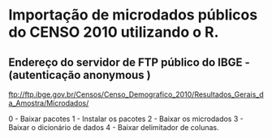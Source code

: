 
# Importação de microdados públicos do CENSO 2010 utilizando o R.

## Endereço do servidor de FTP público do IBGE - (autenticação **anonymous** )
ftp://ftp.ibge.gov.br/Censos/Censo_Demografico_2010/Resultados_Gerais_da_Amostra/Microdados/

0 - Baixar pacotes
1 - Instalar os pacotes
2 - Baixar   os microdados
3 - Baixar   o dicionário de dados
4 - Baixar  delimitador de colunas.

